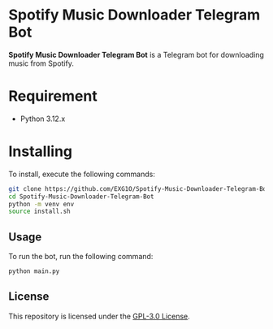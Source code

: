 # Spotify Music Downloader Telegram Bot
**Spotify Music Downloader Telegram Bot** is a Telegram bot for downloading music from Spotify.

# Requirement
- Python 3.12.x

# Installing
To install, execute the following commands:
```bash
git clone https://github.com/EXG1O/Spotify-Music-Downloader-Telegram-Bot.git
cd Spotify-Music-Downloader-Telegram-Bot
python -m venv env
source install.sh
```

## Usage
To run the bot, run the following command:
```bash
python main.py
```

## License  
This repository is licensed under the [GPL-3.0 License](LICENSE).
